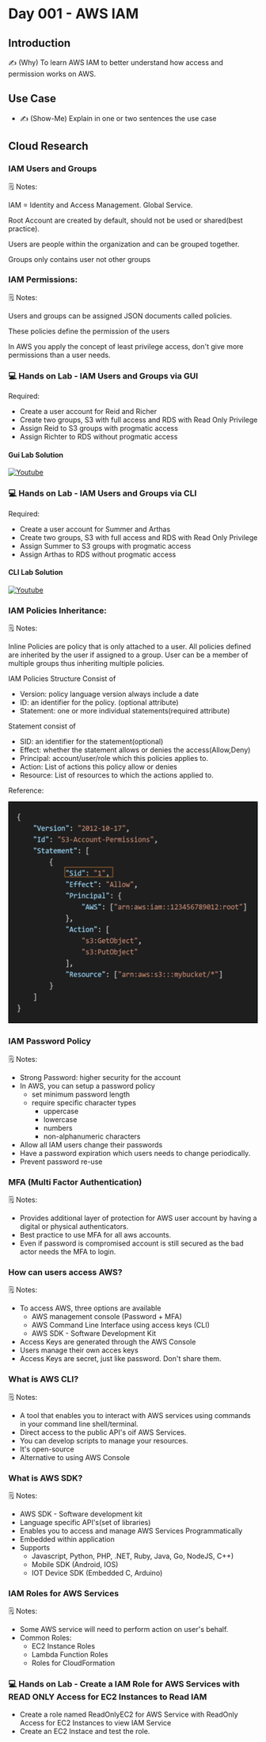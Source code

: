 <!-- This template removes the micro tutorial for a quicker post and removes images for a full template check out the 000-DAY-ARTICLE-LONG-TEMPLATE.MD-->

# Day 001 - AWS IAM

## Introduction

✍️ (Why) To learn AWS IAM to better understand how access and permission works on AWS.

## Use Case

- ✍️ (Show-Me) Explain in one or two sentences the use case

## Cloud Research

### IAM Users and Groups

:spiral_notepad: Notes:

IAM = Identity and Access Management. Global Service.

Root Account are created by default, should not be used or shared(best practice).

Users are people within the organization and can be grouped together.

Groups only contains user not other groups

### IAM Permissions:

:spiral_notepad: Notes:

Users and groups can be assigned JSON documents called policies.

These policies define the permission of the users

In AWS you apply the concept of least privilege access, don't give more permissions than a user needs.

### :computer: Hands on Lab - IAM Users and Groups via GUI

Required:

- Create a user account for Reid and Richer
- Create two groups, S3 with full access and RDS with Read Only Privilege
- Assign Reid to S3 groups with progmatic access
- Assign Richter to RDS without progmatic access

#### Gui Lab Solution
[![Youtube](https://img.youtube.com/vi/tHoDYWbYgxk/0.jpg)](https://youtu.be/tHoDYWbYgxk)

### :computer: Hands on Lab - IAM Users and Groups via CLI
Required:

- Create a user account for Summer and Arthas
- Create two groups, S3 with full access and RDS with Read Only Privilege
- Assign Summer to S3 groups with progmatic access
- Assign Arthas to RDS without progmatic access

#### CLI Lab Solution
[![Youtube](https://img.youtube.com/vi/tHoDYWbYgxk/0.jpg)](https://youtu.be/6qWyGZQ7S6o)

### IAM Policies Inheritance:
:spiral_notepad: Notes:

Inline Policies are policy that is only attached to a user.
All policies defined are inherited by the user if assigned to a group.
User can be a member of multiple groups thus inheriting multiple policies.

IAM Policies Structure
Consist of
- Version: policy language version always include a date
- ID: an identifier for the policy. (optional attribute)
- Statement: one or more individual statements(required attribute)
  
Statement consist of
- SID: an identifier for the statement(optional)
- Effect: whether the statement allows or denies the access(Allow,Deny)
- Principal: account/user/role which this policies applies to.
- Action: List of actions this policy allow or denies
- Resource: List of resources to which the actions applied to.
  
Reference:

![IAM Policies](https://github.com/mfranciscojr/100-Days-Of-Cloud/blob/main/images/Day001/iampolicystructure.png)

### IAM Password Policy

:spiral_notepad: Notes:

- Strong Password: higher security for the account
- In AWS, you can setup a password policy
  - set minimum password length
  - require specific character types
    - uppercase
    - lowercase
    - numbers
    - non-alphanumeric characters
- Allow all IAM users change their passwords
- Have a password expiration which users needs to change periodically.
- Prevent password re-use

### MFA (Multi Factor Authentication)

:spiral_notepad: Notes:

- Provides additional layer of protection for AWS user account by having a digital or physical authenticators.
- Best practice to use MFA for all aws accounts.
- Even if password is compromised account is still secured as the bad actor needs the MFA to login.

### How can users access AWS?

:spiral_notepad: Notes:

- To access AWS, three options are available
  - AWS management console (Password + MFA)
  - AWS Command Line Interface using access keys (CLI)
  - AWS SDK - Software Development Kit
- Access Keys are generated through the AWS Console
- Users manage their own acces keys
- Access Keys are secret, just like password. Don't share them.
  
### What is AWS CLI?

:spiral_notepad: Notes:

- A tool that enables you to interact with AWS services using commands in your command line shell/terminal.
- Direct access to the public API's oif AWS Services.
- You can develop scripts to manage your resources.
- It's open-source
- Alternative to using AWS Console


### What is AWS SDK?

:spiral_notepad: Notes:

- AWS SDK - Software development kit
- Language specific API's(set of libraries)
- Enables you to access and manage AWS Services Programmatically
- Embedded within application
- Supports
  - Javascript, Python, PHP, .NET, Ruby, Java, Go, NodeJS, C++)
  - Mobile SDK (Android, IOS)
  - IOT Device SDK (Embedded C, Arduino)

### IAM Roles for AWS Services

:spiral_notepad: Notes:

- Some AWS service will need to perform action on user's behalf.
- Common Roles:
  - EC2 Instance Roles
  - Lambda Function Roles
  - Roles for CloudFormation

### :computer: Hands on Lab - Create a IAM Role for AWS Services with READ ONLY Access for EC2 Instances to Read IAM

- Create a role named ReadOnlyEC2 for AWS Service with ReadOnly Access for EC2 Instances to view IAM Service
- Create an EC2 Instace and test the role.